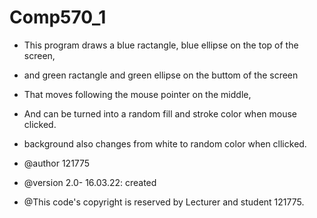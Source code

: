 # Comp570_1

* This program draws a blue ractangle, blue ellipse on the top of the screen, 
* and green ractangle and green ellipse on the buttom of the screen
* That moves following the mouse pointer on the middle, 
* And can be turned into a random fill and stroke color when mouse clicked.
* background also changes from white to random color when cllicked.


* @author 121775 
* @version 2.0- 16.03.22: created
* @This code's copyright is reserved by Lecturer and student 121775.
